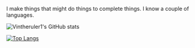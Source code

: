 I make things that might do things to complete things.
I know a couple of languages.

![Vintheruler1's GitHub stats](https://github-readme-stats.vercel.app/api?username=vintheruler1&show_icons=true&theme=transparent)

[![Top Langs](https://github-readme-stats.vercel.app/api/top-langs/?username=vintheruler1&langs_count=8)](https://github.com/anuraghazra/github-readme-stats)
